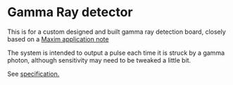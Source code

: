 Gamma Ray detector
==================

This is for a custom designed and built gamma ray detection board, closely based on a [Maxim application note](http://www.maximintegrated.com/app-notes/index.mvp/id/2236)

The system is intended to output a pulse each time it is struck by a gamma photon, although sensitivity may need to be tweaked a little bit. 

See [specification.](spec.md)